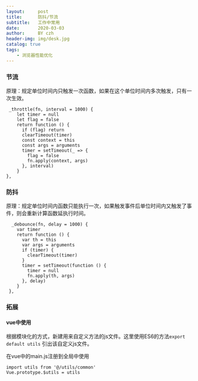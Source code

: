 ```yaml
---
layout:     post
title:      防抖/节流
subtitle:   工作中常用
date:       2020-03-03
author:     BY czh
header-img: img/desk.jpg
catalog: true
tags:
    - 浏览器性能优化
---
```


### 节流

原理：规定单位时间内只触发一次函数，如果在这个单位时间内多次触发，只有一次生效。

```
 _throttle(fn, interval = 1000) {
    let timer = null
    let flag = false
    return function () {
      if (flag) return
      clearTimeout(timer)
      const context = this
      const args = arguments
      timer = setTimeout(_ => {
        flag = false
        fn.apply(context, args)
      }, interval)
    }
},
```


### 防抖

原理：规定单位时间内函数只能执行一次，如果触发事件后单位时间内又触发了事件，则会重新计算函数延执行时间。

```
  _debounce(fn, delay = 1000) {
    var timer
    return function () {
      var th = this
      var args = arguments
      if (timer) {
        clearTimeout(timer)
      }
      timer = setTimeout(function () {
        timer = null
        fn.apply(th, args)
      }, delay)
    }
 },
```

### 拓展

#### vue中使用

根据模块化的方式，新建用来自定义方法的js文件。这里使用ES6的方法`export default utils` 引出该自定义js文件。

在vue中的main.js注册到全局中使用

```
import utils from '@/utils/common'
Vue.prototype.$utils = utils
```


